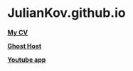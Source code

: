 # JulianKov.github.io

**[My CV](https://juliankov.github.io/rsschool-codejam1-cv/)**

**[Ghost Host](https://juliankov.github.io/markup-2018q3/)**

**[Youtube app](https://juliankov.github.io/youtube/)**
